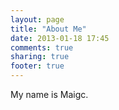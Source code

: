 ```yaml
---
layout: page
title: "About Me"
date: 2013-01-18 17:45
comments: true
sharing: true
footer: true
---
```


My name is Maigc.